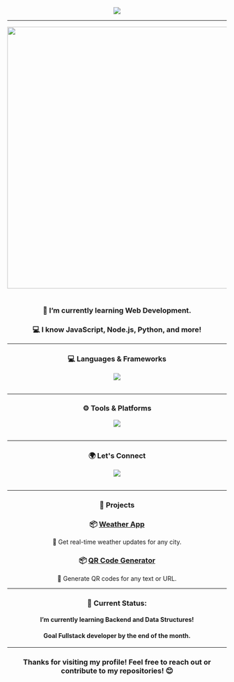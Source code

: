 <div align="center">
<img src="https://readme-typing-svg.herokuapp.com/?font=Righteous&size=35&center=true&vCenter=true&width=500&height=70&duration=4000&lines=Hi+There!+👋;+I'm+Kaustubh+Hiwanj!;" />
</div>

<hr>


<div align="center">
  <img src="https://user-images.githubusercontent.com/74038190/225813708-98b745f2-7d22-48cf-9150-083f1b00d6c9.gif" width="600"/>
</div>



<br>
<div align="center">
 <h3>🌱 I’m currently learning Web Development.</h3>

 <h3>💻 I know JavaScript, Node.js, Python, and more!</h3>

  </div>
<hr>


<h3 align="center"> 💻 Languages & Frameworks</h3>
<div align="center">
    <img src="https://skillicons.dev/icons?i=html,css,javascript,vscode,python,react,tailwind" /><br>
</div>
<br>
<hr>


<h3 align="center"> ⚙️ Tools & Platforms</h3>
<div align="center">
    <img src="https://skillicons.dev/icons?i=git,github,vscode">
</div>

<br>
<hr>
<h3 align="center">🌍 Let's Connect</h3>


<div align="center">
<img src="https://skillicons.dev/icons?i=linkedin"/>
</div>

<br>
<div align="center">
<hr>


<h3> 🚀 Projects</h3>



### 📦 [Weather App](https://weather-beta-umber-13.vercel.app/)
🔹 Get real-time weather updates for any city.

### 📦 [QR Code Generator](https://qr-code-generator-jade-psi.vercel.app/)
🔹 Generate QR codes for any text or URL.


<hr>
<div align="center">
<h3> 📅 Current Status:</h3>
<h4>I’m currently learning Backend and Data Structures!</h4>
<h4>Goal Fullstack developer by the end of the month.</h4>
</div>


<hr>
<h3 align="center">Thanks for visiting my profile! Feel free to reach out or contribute to my repositories! 😊</h3>
